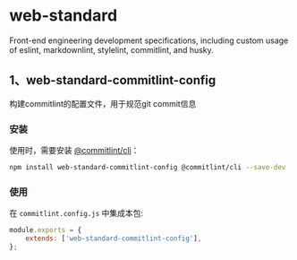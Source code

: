 # web-standard
Front-end engineering development specifications, including custom usage of eslint, markdownlint, stylelint, commitlint, and husky.


## 1、web-standard-commitlint-config
构建commitlint的配置文件，用于规范git commit信息

### 安装

使用时，需要安装 [@commitlint/cli](https://www.npmjs.com/package/@commitlint/cli)：

```bash
npm install web-standard-commitlint-config @commitlint/cli --save-dev
```

### 使用

在 `commitlint.config.js` 中集成本包:

```javascript
module.exports = {
	extends: ['web-standard-commitlint-config'],
};
```
